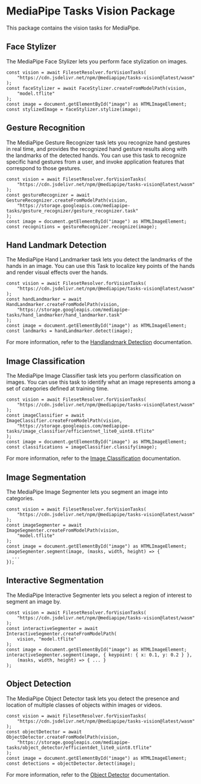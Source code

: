 # MediaPipe Tasks Vision Package

This package contains the vision tasks for MediaPipe.

## Face Stylizer

The MediaPipe Face Stylizer lets you perform face stylization on images.

```
const vision = await FilesetResolver.forVisionTasks(
    "https://cdn.jsdelivr.net/npm/@mediapipe/tasks-vision@latest/wasm"
);
const faceStylizer = await FaceStylizer.createFromModelPath(vision,
    "model.tflite"
);
const image = document.getElementById("image") as HTMLImageElement;
const stylizedImage = faceStylizer.stylize(image);
```

## Gesture Recognition

The MediaPipe Gesture Recognizer task lets you recognize hand gestures in real
time, and provides the recognized hand gesture results along with the landmarks
of the detected hands. You can use this task to recognize specific hand gestures
from a user, and invoke application features that correspond to those gestures.

```
const vision = await FilesetResolver.forVisionTasks(
    "https://cdn.jsdelivr.net/npm/@mediapipe/tasks-vision@latest/wasm"
);
const gestureRecognizer = await GestureRecognizer.createFromModelPath(vision,
    "https://storage.googleapis.com/mediapipe-tasks/gesture_recognizer/gesture_recognizer.task"
);
const image = document.getElementById("image") as HTMLImageElement;
const recognitions = gestureRecognizer.recognize(image);
```

## Hand Landmark Detection

The MediaPipe Hand Landmarker task lets you detect the landmarks of the hands in
an image. You can use this Task to localize key points of the hands and render
visual effects over the hands.

```
const vision = await FilesetResolver.forVisionTasks(
    "https://cdn.jsdelivr.net/npm/@mediapipe/tasks-vision@latest/wasm"
);
const handLandmarker = await HandLandmarker.createFromModelPath(vision,
    "https://storage.googleapis.com/mediapipe-tasks/hand_landmarker/hand_landmarker.task"
);
const image = document.getElementById("image") as HTMLImageElement;
const landmarks = handLandmarker.detect(image);
```

For more information, refer to the [Handlandmark Detection](https://developers.google.com/mediapipe/solutions/vision/hand_landmarker/web_js) documentation.

## Image Classification

The MediaPipe Image Classifier task lets you perform classification on images.
You can use this task to identify what an image represents among a set of
categories defined at training time.

```
const vision = await FilesetResolver.forVisionTasks(
    "https://cdn.jsdelivr.net/npm/@mediapipe/tasks-vision@latest/wasm"
);
const imageClassifier = await ImageClassifier.createFromModelPath(vision,
    "https://storage.googleapis.com/mediapipe-tasks/image_classifier/efficientnet_lite0_uint8.tflite"
);
const image = document.getElementById("image") as HTMLImageElement;
const classifications = imageClassifier.classify(image);
```

For more information, refer to the [Image Classification](https://developers.google.com/mediapipe/solutions/vision/image_classifier/web_js) documentation.

## Image Segmentation

The MediaPipe Image Segmenter lets you segment an image into categories.

```
const vision = await FilesetResolver.forVisionTasks(
    "https://cdn.jsdelivr.net/npm/@mediapipe/tasks-vision@latest/wasm"
);
const imageSegmenter = await ImageSegmenter.createFromModelPath(vision,
    "model.tflite"
);
const image = document.getElementById("image") as HTMLImageElement;
imageSegmenter.segment(image, (masks, width, height) => {
  ...
});
```

## Interactive Segmentation

The MediaPipe Interactive Segmenter lets you select a region of interest to
segment an image by.

```
const vision = await FilesetResolver.forVisionTasks(
    "https://cdn.jsdelivr.net/npm/@mediapipe/tasks-vision@latest/wasm"
);
const interactiveSegmenter = await InteractiveSegmenter.createFromModelPath(
    vision, "model.tflite"
);
const image = document.getElementById("image") as HTMLImageElement;
interactiveSegmenter.segment(image, { keypoint: { x: 0.1, y: 0.2 } },
    (masks, width, height) => { ... }
);
```

## Object Detection

The MediaPipe Object Detector task lets you detect the presence and location of
multiple classes of objects within images or videos.

```
const vision = await FilesetResolver.forVisionTasks(
    "https://cdn.jsdelivr.net/npm/@mediapipe/tasks-vision@latest/wasm"
);
const objectDetector = await ObjectDetector.createFromModelPath(vision,
    "https://storage.googleapis.com/mediapipe-tasks/object_detector/efficientdet_lite0_uint8.tflite"
);
const image = document.getElementById("image") as HTMLImageElement;
const detections = objectDetector.detect(image);
```

For more information, refer to the [Object Detector](https://developers.google.com/mediapipe/solutions/vision/object_detector/web_js) documentation.

